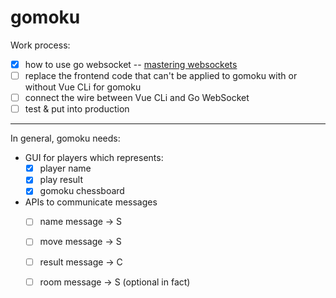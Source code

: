# gomoku

Work process:

* [x] how to use go websocket -- [mastering websockets](https://programmingpercy.tech/blog/mastering-websockets-with-go/)
* [ ] replace the frontend code that can't be applied to gomoku with or without Vue CLi for gomoku
* [ ] connect the wire between Vue CLi and Go WebSocket
* [ ] test & put into production

---

In general, gomoku needs:
* GUI for players which represents:
    * [x] player name
    * [x] play result
    * [x] gomoku chessboard
* APIs to communicate messages
    * [ ] name message -> S
    * [ ] move message -> S
    * [ ] result message -> C
    * [ ] room message -> S (optional in fact)

